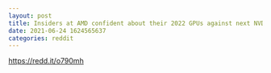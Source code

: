 ```yaml
--- 
layout: post 
title: Insiders at AMD confident about their 2022 GPUs against next NVDA gen 
date: 2021-06-24 1624565637 
categories: reddit 
--- 
```

https://redd.it/o790mh